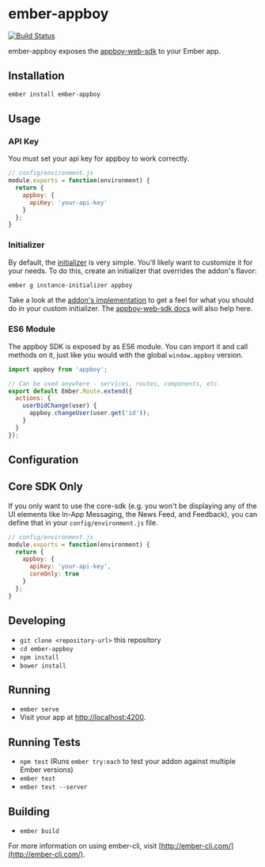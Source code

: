 # ember-appboy
[![Build Status](https://travis-ci.org/blimmer/ember-appboy.svg?branch=master)](https://travis-ci.org/blimmer/ember-appboy)

ember-appboy exposes the [appboy-web-sdk](https://github.com/Appboy/appboy-web-sdk)
to your Ember app.

## Installation

```bash
ember install ember-appboy
```

## Usage

### API Key
You must set your api key for appboy to work correctly.

```javascript
// config/environment.js
module.exports = function(environment) {
  return {
    appboy: {
      apiKey: 'your-api-key'
    }
  };
}
```

### Initializer
By default, the
[initializer](https://github.com/blimmer/ember-appboy/blob/master/addon/instance-initializers/appboy.js)
is very simple. You'll likely want to customize it for your needs. To do this,
create an initializer that overrides the addon's flavor:

```bash
ember g instance-initializer appboy
```

Take a look at the
[addon's implementation](https://github.com/blimmer/ember-appboy/blob/master/addon/initializers/appboy.js)
to get a feel for what you should do in your custom initializer. The
[appboy-web-sdk docs](https://www.appboy.com/documentation/Web/)
will also help here.

### ES6 Module
The appboy SDK is exposed by as ES6 module. You can import it and call methods
on it, just like you would with the global `window.appboy` version.

```javascript
import appboy from 'appboy';

// Can be used anywhere - services, routes, components, etc.
export default Ember.Route.extend({
  actions: {
    userDidChange(user) {
      appboy.changeUser(user.get('id'));
    }
  }
});
```

## Configuration

## Core SDK Only
If you only want to use the core-sdk (e.g. you won't be displaying any of the UI
elements like In-App Messaging, the News Feed, and Feedback), you can define that
in your `config/environment.js` file.

```javascript
// config/environment.js
module.exports = function(environment) {
  return {
    appboy: {
      apiKey: 'your-api-key',
      coreOnly: true
    }
  };
}
```

## Developing

* `git clone <repository-url>` this repository
* `cd ember-appboy`
* `npm install`
* `bower install`

## Running

* `ember serve`
* Visit your app at [http://localhost:4200](http://localhost:4200).

## Running Tests

* `npm test` (Runs `ember try:each` to test your addon against multiple Ember versions)
* `ember test`
* `ember test --server`

## Building

* `ember build`

For more information on using ember-cli, visit [http://ember-cli.com/](http://ember-cli.com/).
